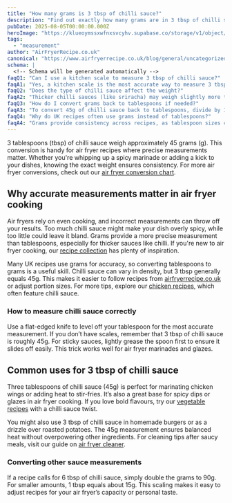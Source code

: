 ```yaml
---
title: "How many grams is 3 tbsp of chilli sauce?"
description: "Find out exactly how many grams are in 3 tbsp of chilli sauce with our easy conversion guide. Perfect for air fryer recipes!"
pubDate: 2025-08-05T00:00:00.000Z
heroImage: "https://klueoymssxwfnxsvcyhv.supabase.co/storage/v1/object/public/Shmucket/how-many-grams-is-3-tbsp-of-chilli-sauce.webp"
tags:
  - "measurement"
author: "AirFryerRecipe.co.uk"
canonical: "https://www.airfryerrecipe.co.uk/blog/general/uncategorized/how-many-grams-is-3-tbsp-of-chilli-sauce"
schema: |
  <!-- Schema will be generated automatically -->
faqQ1: "Can I use a kitchen scale to measure 3 tbsp of chilli sauce?"
faqA1: "Yes, a kitchen scale is the most accurate way to measure 3 tbsp of chilli sauce in grams. Simply set your scale to grams, tare the weight of the container, and spoon in the sauce until it reaches 45g. This method eliminates guesswork and ensures perfect results for air fryer recipes."
faqQ2: "Does the type of chilli sauce affect the weight?"
faqA2: "Thicker chilli sauces (like sriracha) may weigh slightly more than thinner ones per tablespoon due to density. However, the difference is minimal—3 tbsp of most chilli sauces will still be close to 45g. For precise air fryer cooking, stick to the sauce type specified in the recipe."
faqQ3: "How do I convert grams back to tablespoons if needed?"
faqA3: "To convert 45g of chilli sauce back to tablespoons, divide by 15 (since 1 tbsp ≈ 15g). This gives you 3 tbsp. Remember to level off the spoon for accuracy, especially when adapting recipes for your air fryer."
faqQ4: "Why do UK recipes often use grams instead of tablespoons?"
faqA4: "Grams provide consistency across recipes, as tablespoon sizes can vary by country. UK recipes favour grams for precision, especially in air fryer cooking where even heat distribution relies on accurate measurements. Converting 3 tbsp to 45g ensures your dish turns out perfectly every time."
---
```

<p>3 tablespoons (tbsp) of chilli sauce weigh approximately 45 grams (g). This conversion is handy for air fryer recipes where precise measurements matter. Whether you're whipping up a spicy marinade or adding a kick to your dishes, knowing the exact weight ensures consistency. For more air fryer conversions, check out our <a href=https://www.airfryerrecipe.co.uk/air-fryer-conversion-chart>air fryer conversion chart</a>.</p>

<h2>Why accurate measurements matter in air fryer cooking</h2>  
<p>Air fryers rely on even cooking, and incorrect measurements can throw off your results. Too much chilli sauce might make your dish overly spicy, while too little could leave it bland. Grams provide a more precise measurement than tablespoons, especially for thicker sauces like chilli. If you're new to air fryer cooking, our <a href=https://www.airfryerrecipe.co.uk/recipes>recipe collection</a> has plenty of inspiration.</p>  
<p>Many UK recipes use grams for accuracy, so converting tablespoons to grams is a useful skill. Chilli sauce can vary in density, but 3 tbsp generally equals 45g. This makes it easier to follow recipes from <a href=https://www.airfryerrecipe.co.uk>airfryerrecipe.co.uk</a> or adjust portion sizes. For more tips, explore our <a href=https://www.airfryerrecipe.co.uk/recipe-category/chicken>chicken recipes</a>, which often feature chilli sauce.</p>  

<h3>How to measure chilli sauce correctly</h3>  
<p>Use a flat-edged knife to level off your tablespoon for the most accurate measurement. If you don’t have scales, remember that 3 tbsp of chilli sauce is roughly 45g. For sticky sauces, lightly grease the spoon first to ensure it slides off easily. This trick works well for air fryer marinades and glazes.</p>  

<h2>Common uses for 3 tbsp of chilli sauce</h2>  
<p>Three tablespoons of chilli sauce (45g) is perfect for marinating chicken wings or adding heat to stir-fries. It’s also a great base for spicy dips or glazes in air fryer cooking. If you love bold flavours, try our <a href=https://www.airfryerrecipe.co.uk/recipe-category/vegetables>vegetable recipes</a> with a chilli sauce twist.</p>  
<p>You might also use 3 tbsp of chilli sauce in homemade burgers or as a drizzle over roasted potatoes. The 45g measurement ensures balanced heat without overpowering other ingredients. For cleaning tips after saucy meals, visit our guide on <a href=https://www.airfryerrecipe.co.uk/air-fryer-cleaner>air fryer cleaner</a>.</p>  

<h3>Converting other sauce measurements</h3>  
<p>If a recipe calls for 6 tbsp of chilli sauce, simply double the grams to 90g. For smaller amounts, 1 tbsp equals about 15g. This scaling makes it easy to adjust recipes for your air fryer’s capacity or personal taste.</p>
